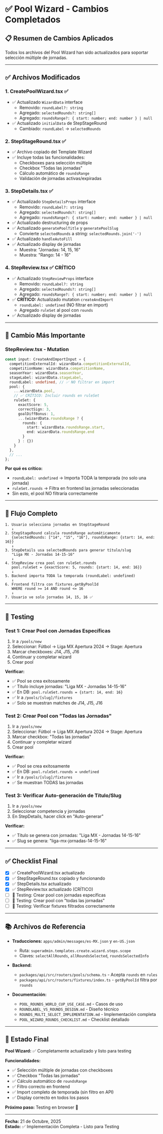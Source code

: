 # ✅ Pool Wizard - Cambios Completados

## 📋 Resumen de Cambios Aplicados

Todos los archivos del Pool Wizard han sido actualizados para soportar selección múltiple de jornadas.

---

## ✅ Archivos Modificados

### 1. **CreatePoolWizard.tsx** ✅
- ✅ Actualizado `WizardData` interface
  - Removido: `roundLabel?: string`
  - Agregado: `selectedRounds?: string[]`
  - Agregado: `roundsRange?: { start: number; end: number } | null`
- ✅ Actualizado `initialData` de StepStageRound
  - Cambiado: `roundLabel` → `selectedRounds`

### 2. **StepStageRound.tsx** ✅
- ✅ Archivo copiado del Template Wizard
- ✅ Incluye todas las funcionalidades:
  - Checkboxes para selección múltiple
  - Checkbox "Todas las jornadas"
  - Cálculo automático de `roundsRange`
  - Validación de jornadas activas/expiradas

### 3. **StepDetails.tsx** ✅
- ✅ Actualizado `StepDetailsProps` interface
  - Removido: `roundLabel?: string`
  - Agregado: `selectedRounds?: string[]`
  - Agregado: `roundsRange?: { start: number; end: number } | null`
- ✅ Actualizado destructuring de props
- ✅ Actualizado `generatePoolTitle` y `generatePoolSlug`
  - Convierte `selectedRounds` a string: `selectedRounds.join('-')`
- ✅ Actualizado `handleAutoFill`
- ✅ Actualizado display de jornadas
  - Muestra: "Jornadas: 14, 15, 16"
  - Muestra: "Rango: 14 - 16"

### 4. **StepReview.tsx** ✅ CRÍTICO
- ✅ Actualizado `StepReviewProps` interface
  - Removido: `roundLabel?: string`
  - Agregado: `selectedRounds?: string[]`
  - Agregado: `roundsRange?: { start: number; end: number } | null`
- ✅ **CRÍTICO:** Actualizado mutation `createAndImport`
  - `roundLabel: undefined` (NO filtrar en import)
  - Agregado `ruleSet` al pool con `rounds`
- ✅ Actualizado display de jornadas

---

## 🎯 Cambio Más Importante

### StepReview.tsx - Mutation

```typescript
const input: CreateAndImportInput = {
  competitionExternalId: wizardData.competitionExternalId,
  competitionName: wizardData.competitionName,
  seasonYear: wizardData.seasonYear,
  stageLabel: wizardData.stageLabel,
  roundLabel: undefined, // ✅ NO filtrar en import
  pool: {
    ...wizardData.pool,
    // ✅ CRÍTICO: Incluir rounds en ruleSet
    ruleSet: {
      exactScore: 5,
      correctSign: 3,
      goalDiffBonus: 1,
      ...(wizardData.roundsRange ? {
        rounds: {
          start: wizardData.roundsRange.start,
          end: wizardData.roundsRange.end
        }
      } : {})
    }
  },
  // ...
};
```

**Por qué es crítico:**
- `roundLabel: undefined` → Importa TODA la temporada (no solo una jornada)
- `ruleSet.rounds` → Filtra en frontend las jornadas seleccionadas
- Sin esto, el pool NO filtraría correctamente

---

## 🔄 Flujo Completo

```
1. Usuario selecciona jornadas en StepStageRound
   ↓
2. StepStageRound calcula roundsRange automáticamente
   {selectedRounds: ["14", "15", "16"], roundsRange: {start: 14, end: 16}}
   ↓
3. StepDetails usa selectedRounds para generar título/slug
   "Liga MX - Jornadas 14-15-16"
   ↓
4. StepReview crea pool con ruleSet.rounds
   pool.ruleSet = {exactScore: 5, rounds: {start: 14, end: 16}}
   ↓
5. Backend importa TODA la temporada (roundLabel: undefined)
   ↓
6. Frontend filtra con fixtures.getByPoolId
   WHERE round >= 14 AND round <= 16
   ↓
7. Usuario ve solo jornadas 14, 15, 16 ✅
```

---

## 🧪 Testing

### Test 1: Crear Pool con Jornadas Específicas

1. Ir a `/pools/new`
2. Seleccionar: Fútbol → Liga MX Apertura 2024 → Stage: Apertura
3. Marcar checkboxes: J14, J15, J16
4. Continuar y completar wizard
5. Crear pool

**Verificar:**
- ✅ Pool se crea exitosamente
- ✅ Título incluye jornadas: "Liga MX - Jornadas 14-15-16"
- ✅ En DB: `pool.ruleSet.rounds = {start: 14, end: 16}`
- ✅ Ir a `/pools/[slug]/fixtures`
- ✅ Solo se muestran matches de J14, J15, J16

### Test 2: Crear Pool con "Todas las Jornadas"

1. Ir a `/pools/new`
2. Seleccionar: Fútbol → Liga MX Apertura 2024 → Stage: Apertura
3. Marcar checkbox: "Todas las jornadas"
4. Continuar y completar wizard
5. Crear pool

**Verificar:**
- ✅ Pool se crea exitosamente
- ✅ En DB: `pool.ruleSet.rounds = undefined`
- ✅ Ir a `/pools/[slug]/fixtures`
- ✅ Se muestran TODAS las jornadas

### Test 3: Verificar Auto-generación de Título/Slug

1. Ir a `/pools/new`
2. Seleccionar competencia y jornadas
3. En StepDetails, hacer click en "Auto-generar"

**Verificar:**
- ✅ Título se genera con jornadas: "Liga MX - Jornadas 14-15-16"
- ✅ Slug se genera: "liga-mx-jornadas-14-15-16"

---

## ✅ Checklist Final

- [x] ✅ CreatePoolWizard.tsx actualizado
- [x] ✅ StepStageRound.tsx copiado y funcionando
- [x] ✅ StepDetails.tsx actualizado
- [x] ✅ StepReview.tsx actualizado (CRÍTICO)
- [ ] 🧪 Testing: Crear pool con jornadas específicas
- [ ] 🧪 Testing: Crear pool con "todas las jornadas"
- [ ] 🧪 Testing: Verificar fixtures filtrados correctamente

---

## 📚 Archivos de Referencia

- **Traducciones:** `apps/admin/messages/es-MX.json` y `en-US.json`
  - Ruta: `superadmin.templates.create.wizard.steps.scope`
  - Claves: `selectAllRounds`, `allRoundsSelected`, `roundsSelectedInfo`

- **Backend:**
  - `packages/api/src/routers/pools/schema.ts` - Acepta `rounds` en `rules`
  - `packages/api/src/routers/fixtures/index.ts` - `getByPoolId` filtra por `rounds`

- **Documentación:**
  - `POOL_ROUNDS_WORLD_CUP_USE_CASE.md` - Casos de uso
  - `ROUNDLABEL_VS_ROUNDS_DESIGN.md` - Diseño técnico
  - `ROUNDS_MULTI_SELECT_IMPLEMENTATION.md` - Implementación completa
  - `POOL_WIZARD_ROUNDS_CHECKLIST.md` - Checklist detallado

---

## 🎉 Estado Final

**Pool Wizard:** ✅ Completamente actualizado y listo para testing

**Funcionalidades:**
- ✅ Selección múltiple de jornadas con checkboxes
- ✅ Checkbox "Todas las jornadas"
- ✅ Cálculo automático de `roundsRange`
- ✅ Filtro correcto en frontend
- ✅ Import completo de temporada (sin filtro en API)
- ✅ Display correcto en todos los pasos

**Próximo paso:** Testing en browser 🧪

---

**Fecha:** 21 de Octubre, 2025  
**Estado:** ✅ Implementación Completa - Listo para Testing
